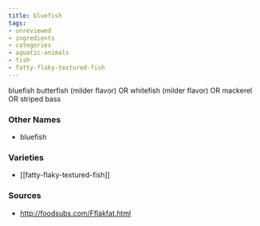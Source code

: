 ```yaml
---
title: bluefish
tags:
- unreviewed
- ingredients
- categories
- aquatic-animals
- fish
- fatty-flaky-textured-fish
---
```

bluefish butterfish (milder flavor) OR whitefish (milder flavor) OR mackerel OR striped bass

### Other Names

* bluefish

### Varieties

* [[fatty-flaky-textured-fish]]

### Sources
* http://foodsubs.com/Fflakfat.html
